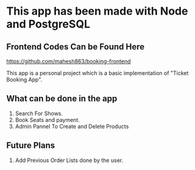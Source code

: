 # This app has been made with Node and PostgreSQL


## Frontend Codes Can be Found Here
https://github.com/mahesh863/booking-frontend


This app is a personal project which is a basic implementation of "Ticket Booking App".

## What can be done in the app
1. Search For Shows.
2. Book Seats and payment.
3. Admin Pannel To Create and Delete Products

## Future Plans
1. Add Previous Order Lists done by the user.
